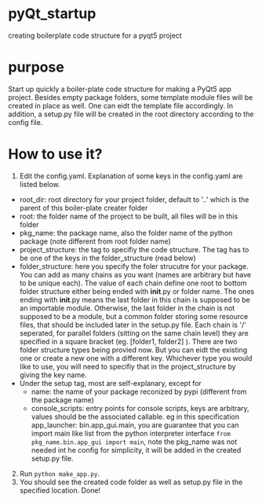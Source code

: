 # pyQt_startup
creating boilerplate code structure for a pyqt5 project

# purpose
Start up quickly a boiler-plate code structure for making a PyQt5 app project. Besides empty package folders, some template module files will be created in place as well. One can eidt the template file accordingly. In addition, a setup.py file will be created in the root directory according to the config file.

# How to use it?
1. Edit the config.yaml. Explanation of some keys in the config.yaml are listed below.
- root_dir: root directory for your project folder, default to '..' which is the parent of this boiler-plate creater folder
- root: the folder name of the project to be built, all files will be in this folder
- pkg_name: the package name, also the folder name of the python package (note different from root folder name)
- project_structure: the tag to specifiy the code structure. The tag has to be one of the keys in the folder_structure (read below)
- folder_structure: here you specify the foler strucutre for your package. You can add as many chains as you want (names are arbitrary but have to be unique each). The value of each chain define one root to bottom folder structure either being ended with __init__.py or folder name. The ones ending with __init__.py means the last folder in this chain is supposed to be an importable module. Otherwise, the last folder in the chain is not supposed to be a module, but a common folder storing some resource files, that should be included later in the setup.py file. Each chain is '/' seperated, for parallel folders (sitting on the same chain level) they are specified in a square bracket (eg. [folder1, folder2] ). There are two folder structure types being provied now. But you can eidt the existing one or create a new one with a different key. Whichever type you would like to use, you will need to specifiy that in the project_structure by giving the key name.
- Under the setup tag, most are self-explanary, except for
  - name: the name of your package reconized by pypi (different from the package name)
  - console_scripts: entry points for console scripts, keys are arbitrary, values should be the associated callable. eg in this specification app_launcher: bin.app_gui.main, you are guarantee that you can import main like list from the python interpreter interface `from pkg_name.bin.app_gui import main`, note the pkg_name was not needed int he config for simplicity, it will be added in the created setup.py file.
2. Run `python make_app.py`. 
3. You should see the created code folder as well as setup.py file in the specified location. Done!
